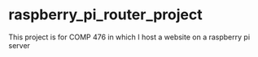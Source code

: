 # raspberry_pi_router_project
This project is for COMP 476 in which I host a website on a raspberry pi server
